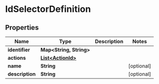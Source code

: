 

# IdSelectorDefinition


## Properties

Name | Type | Description | Notes
------------ | ------------- | ------------- | -------------
**identifier** | **Map&lt;String, String&gt;** |  | 
**actions** | [**List&lt;ActionId&gt;**](ActionId.md) |  | 
**name** | **String** |  |  [optional]
**description** | **String** |  |  [optional]



